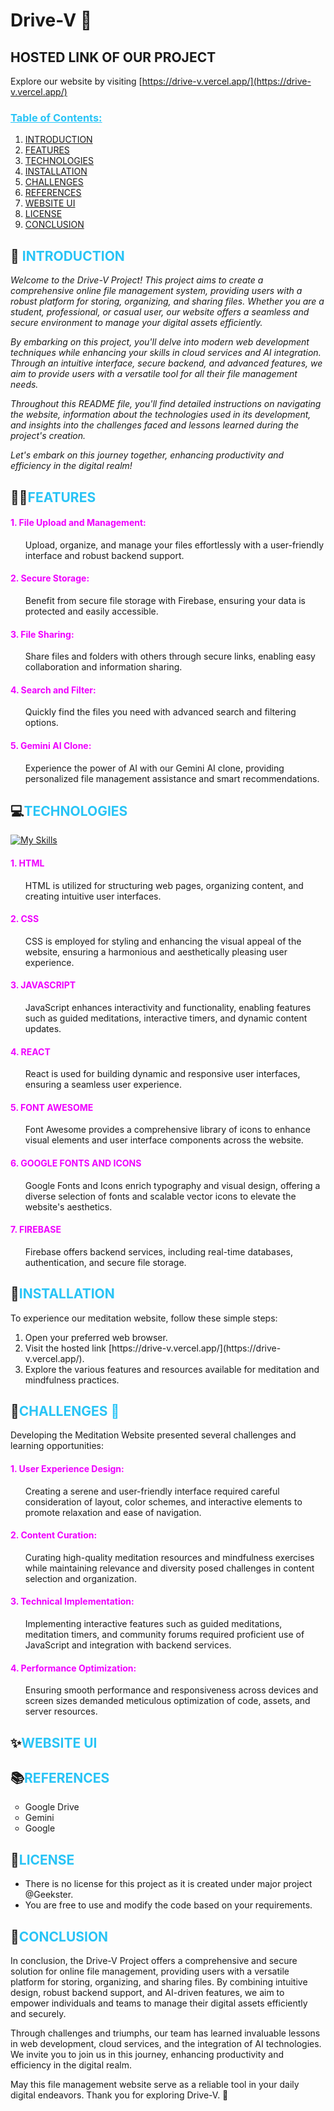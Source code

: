 # Drive-V 🚗

## HOSTED LINK OF OUR PROJECT

Explore our website by visiting [https://drive-v.vercel.app/](https://drive-v.vercel.app/)

### <span style="color:#29c4f6"> <u>Table of Contents:</u>

1. [INTRODUCTION](#🌟-introduction)
2. [FEATURES](#🧘‍♀️features)
3. [TECHNOLOGIES](#💻technologies)
4. [INSTALLATION](#📲installation)
5. [CHALLENGES](#🎢challenges)
6. [REFERENCES](#📚references)
7. [WEBSITE UI](#✨website-ui)
8. [LICENSE](#🔗license)
9. [CONCLUSION](#🌿conclusion)

## 🌟<span style="color:#29c4f6"> INTRODUCTION

<i>Welcome to the Drive-V Project! This project aims to create a comprehensive online file management system, providing users with a robust platform for storing, organizing, and sharing files. Whether you are a student, professional, or casual user, our website offers a seamless and secure environment to manage your digital assets efficiently.

By embarking on this project, you'll delve into modern web development techniques while enhancing your skills in cloud services and AI integration. Through an intuitive interface, secure backend, and advanced features, we aim to provide users with a versatile tool for all their file management needs.

Throughout this README file, you'll find detailed instructions on navigating the website, information about the technologies used in its development, and insights into the challenges faced and lessons learned during the project's creation.

Let's embark on this journey together, enhancing productivity and efficiency in the digital realm!</i>

## 🧘‍♀️<span style="color:#29c4f6">FEATURES

#### <span style="color:#ef00ff">1. File Upload and Management:

<ul>Upload, organize, and manage your files effortlessly with a user-friendly interface and robust backend support.</ul>

#### <span style="color:#ef00ff">2. Secure Storage:

<ul>Benefit from secure file storage with Firebase, ensuring your data is protected and easily accessible.</ul>

#### <span style="color:#ef00ff">3. File Sharing:

<ul>Share files and folders with others through secure links, enabling easy collaboration and information sharing.</ul>

#### <span style="color:#ef00ff">4. Search and Filter:

<ul>Quickly find the files you need with advanced search and filtering options.</ul>

#### <span style="color:#ef00ff">5. Gemini AI Clone:

<ul>Experience the power of AI with our Gemini AI clone, providing personalized file management assistance and smart recommendations.</ul>

## 💻<span style="color:#29c4f6">TECHNOLOGIES

[![My Skills](https://skillicons.dev/icons?i=html,css,js)](https://skillicons.dev)

#### <span style="color:#ef00ff">1. HTML

<ul>HTML is utilized for structuring web pages, organizing content, and creating intuitive user interfaces.</ul>

#### <span style="color:#ef00ff">2. CSS

<ul>CSS is employed for styling and enhancing the visual appeal of the website, ensuring a harmonious and aesthetically pleasing user experience.</ul>

#### <span style="color:#ef00ff">3. JAVASCRIPT

<ul>JavaScript enhances interactivity and functionality, enabling features such as guided meditations, interactive timers, and dynamic content updates.</ul>

#### <span style="color:#ef00ff">4. REACT

<ul>React is used for building dynamic and responsive user interfaces, ensuring a seamless user experience.</ul>

#### <span style="color:#ef00ff">5. FONT AWESOME

<ul>Font Awesome provides a comprehensive library of icons to enhance visual elements and user interface components across the website.</ul>

#### <span style="color:#ef00ff">6. GOOGLE FONTS AND ICONS

<ul>Google Fonts and Icons enrich typography and visual design, offering a diverse selection of fonts and scalable vector icons to elevate the website's aesthetics.</ul>

#### <span style="color:#ef00ff">7. FIREBASE

<ul>Firebase offers backend services, including real-time databases, authentication, and secure file storage.</ul>

## 📲<span style="color:#29c4f6">INSTALLATION

To experience our meditation website, follow these simple steps:

<ol>
<li>Open your preferred web browser.
<li>Visit the hosted link [https://drive-v.vercel.app/](https://drive-v.vercel.app/).
<li>Explore the various features and resources available for meditation and mindfulness practices.
</ol>

## 🎢<span style="color:#29c4f6">CHALLENGES :runner:

Developing the Meditation Website presented several challenges and learning opportunities:

#### <span style="color:#ef00ff">1. User Experience Design:

<ul>Creating a serene and user-friendly interface required careful consideration of layout, color schemes, and interactive elements to promote relaxation and ease of navigation.</ul>

#### <span style="color:#ef00ff">2. Content Curation:

<ul>Curating high-quality meditation resources and mindfulness exercises while maintaining relevance and diversity posed challenges in content selection and organization.</ul>

#### <span style="color:#ef00ff">3. Technical Implementation:

<ul>Implementing interactive features such as guided meditations, meditation timers, and community forums required proficient use of JavaScript and integration with backend services.</ul>

#### <span style="color:#ef00ff">4. Performance Optimization:

<ul>Ensuring smooth performance and responsiveness across devices and screen sizes demanded meticulous optimization of code, assets, and server resources.</ul>

## ✨<span style="color:#29c4f6">WEBSITE UI

## 📚<span style="color:#29c4f6">REFERENCES

<ul type=circle>
<li>Google Drive
<li>Gemini
<li>Google
</ul>

## :link:<span style="color:#29c4f6">LICENSE

<ul>
<li>There is no license for this project as it is created under major project @Geekster. 
<li>You are free to use and modify the code based on your requirements.
</ul>

## 🌿<span style="color:#29c4f6">CONCLUSION

In conclusion, the Drive-V Project offers a comprehensive and secure solution for online file management, providing users with a versatile platform for storing, organizing, and sharing files. By combining intuitive design, robust backend support, and AI-driven features, we aim to empower individuals and teams to manage their digital assets efficiently and securely.

Through challenges and triumphs, our team has learned invaluable lessons in web development, cloud services, and the integration of AI technologies. We invite you to join us in this journey, enhancing productivity and efficiency in the digital realm.

May this file management website serve as a reliable tool in your daily digital endeavors. Thank you for exploring Drive-V. 🙏
